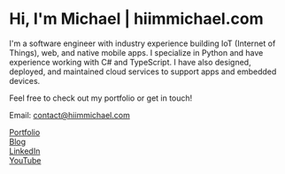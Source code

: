 # Hi, I'm Michael | hiimmichael.com

I'm a software engineer with industry experience building IoT (Internet of Things), web, and native mobile apps. I specialize in Python and have experience working with C# and TypeScript. I have also designed, deployed, and maintained cloud services to support apps and embedded devices.

Feel free to check out my portfolio or get in touch!

Email: contact@hiimmichael.com

[Portfolio](http://hiimmichael.com) <br /> 
[Blog](http://blog.hiimmichael.com) <br /> 
[LinkedIn](https://www.linkedin.com/in/hiimmichael/) <br />
[YouTube](https://www.youtube.com/channel/UCZwc7R-YvTEKMJgr2ftkSyg) <br />
